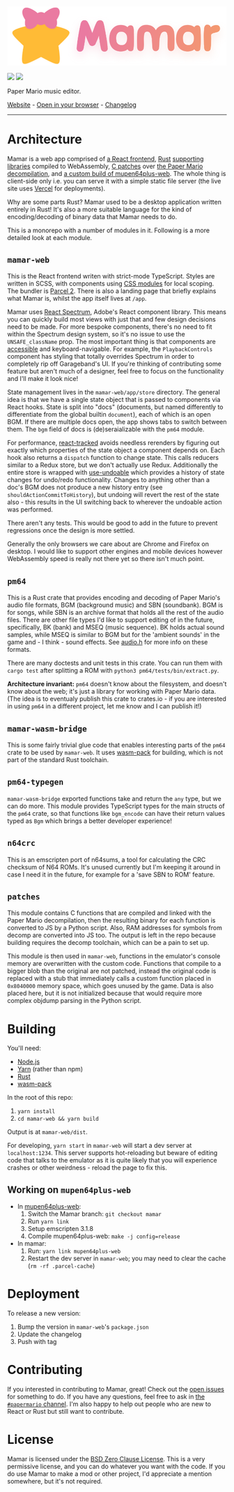 [![Mamar](mamar-web/src/logotype.svg)](https://mamar.nanaian.town)

![](https://img.shields.io/github/workflow/status/nanaian/mamar/Test/main?label=tests)
[![](https://img.shields.io/discord/279322074412089344?color=%237289DA&logo=discord&logoColor=ffffff)](https://discord.gg/qWSxcTjktv)

Paper Mario music editor.

[Website](https://mamar.nanaian.town) - [Open in your browser](https://mamar.nanaian.town/app) - [Changelog](/changelog.md)

---

Architecture
============

Mamar is a web app comprised of [a React frontend](/mamar-web), [Rust](/pm64) [supporting](/mamar-wasm-bridge) [libraries](/pm64-typegen) compiled to WebAssembly, [C patches](/patches) over [the Paper Mario decompilation](https://github.com/pmret/papermario), and [a custom build of mupen64plus-web](https://github.com/nanaian/mupen64plus-web/tree/mamar). The whole thing is client-side only i.e. you can serve it with a simple static file server (the live site uses [Vercel](https://vercel.com/) for deployments).

Why are some parts Rust? Mamar used to be a desktop application written entirely in Rust! It's also a more suitable language for the kind of encoding/decoding of binary data that Mamar needs to do.

This is a monorepo with a number of modules in it. Following is a more detailed look at each module.

`mamar-web`
-----------

This is the React frontend writen with strict-mode TypeScript. Styles are written in SCSS, with components using [CSS modules](https://github.com/css-modules/css-modules) for local scoping. The bundler is [Parcel 2](https://parceljs.org/). There is also a landing page that briefly explains what Mamar is, whilst the app itself lives at `/app`.

Mamar uses [React Spectrum](https://react-spectrum.adobe.com/react-spectrum/index.html), Adobe's React component library. This means you can quickly build most views with just that and few design decisions need to be made. For more bespoke components, there's no need to fit within the Spectrum design system, so it's no issue to use the `UNSAFE_className` prop. The most important thing is that components are [accessible](https://developer.mozilla.org/en-US/docs/Web/Accessibility/ARIA) and keyboard-navigable. For example, the `PlaybackControls` component has styling that totally overrides Spectrum in order to completely rip off Garageband's UI. If you're thinking of contributing some feature but aren't much of a designer, feel free to focus on the functionality and I'll make it look nice!

State management lives in the `mamar-web/app/store` directory. The general idea is that we have a single state object that is passed to components via React hooks. State is split into "docs" (documents, but named differently to differentiate from the global builtin `document`), each of which is an open BGM. If there are multiple docs open, the app shows tabs to switch between them. The `bgm` field of docs is (de)seraializable with the `pm64` module.

For performance, [react-tracked](https://react-tracked.js.org/docs/introduction/) avoids needless rerenders by figuring out exactly which properties of the state object a component depends on. Each hook also returns a `dispatch` function to change state. This calls reducers similar to a Redux store, but we don't actually use Redux. Additionally the entire store is wrapped with [use-undoable](https://www.npmjs.com/package/use-undoable) which provides a history of state changes for undo/redo functionality. Changes to anything other than a doc's BGM does not produce a new history entry (see `shouldActionCommitToHistory`), but undoing will revert the rest of the state also - this results in the UI switching back to wherever the undoable action was performed.

There aren't any tests. This would be good to add in the future to prevent regressions once the design is more settled.

Generally the only browsers we care about are Chrome and Firefox on desktop. I would like to support other engines and mobile devices however WebAssembly speed is really not there yet so there isn't much point.

`pm64`
------

This is a Rust crate that provides encoding and decoding of Paper Mario's audio file formats, BGM (background music) and SBN (soundbank). BGM is for songs, while SBN is an archive format that holds all the rest of the audio files. There are other file types I'd like to support editing of in the future, specifically, BK (bank) and MSEQ (music sequence). BK holds actual sound samples, while MSEQ is similar to BGM but for the 'ambient sounds' in the game and - I think - sound effects. See [audio.h](https://github.com/pmret/papermario/blob/master/src/audio.h) for more info on these formats.

There are many doctests and unit tests in this crate. You can run them with `cargo test` after splitting a ROM with `python3 pm64/tests/bin/extract.py`.

**Architecture invariant:** `pm64` doesn't know about the filesystem, and doesn't know about the web; it's just a library for working with Paper Mario data. (The idea is to eventualy publish this crate to crates.io - if you are interested in using `pm64` in a different project, let me know and I can publish it!)

`mamar-wasm-bridge`
-------------------

This is some fairly trivial glue code that enables interesting parts of the `pm64` crate to be used by `mamar-web`. It uses [wasm-pack](https://rustwasm.github.io/wasm-pack/) for building, which is not part of the standard Rust toolchain.

`pm64-typegen`
--------------

`mamar-wasm-bridge` exported functions take and return the `any` type, but we can do more. This module provides TypeScript types for the main structs of the `pm64` crate, so that functions like `bgm_encode` can have their return values typed as `Bgm` which brings a better developer experience!

`n64crc`
--------

This is an emscripten port of n64sums, a tool for calculating the CRC checksum of N64 ROMs. It's unused currently but I'm keeping it around in case I need it in the future, for example for a 'save SBN to ROM' feature.

`patches`
---------

This module contains C functions that are compiled and linked with the Paper Mario decompilation, then the resulting binary for each function is converted to JS by a Python script. Also, RAM addresses for symbols from decomp are converted into JS too. The output is left in the repo because building requires the decomp toolchain, which can be a pain to set up.

This module is then used in `mamar-web`, functions in the emulator's console memory are overwritten with the custom code. Functions that compile to a bigger blob than the original are not patched, instead the original code is replaced with a stub that immediately calls a custom function placed in `0x8040000` memory space, which goes unused by the game. Data is also placed here, but it is not initialized because that would require more complex objdump parsing in the Python script.

Building
========

You'll need:

- [Node.js](https://nodejs.org/en/)
- [Yarn](https://yarnpkg.com/getting-started/install) (rather than npm)
- [Rust](https://rust-lang.org/tools/install)
- [wasm-pack](https://rustwasm.github.io/wasm-pack/installer/)

In the root of this repo:
1. `yarn install`
2. `cd mamar-web && yarn build`

Output is at `mamar-web/dist`.

For developing, `yarn start` in `mamar-web` will start a dev server at `localhost:1234`. This server supports hot-reloading but beware of editing code that talks to the emulator as it is quite likely that you will experience crashes or other weirdness - reload the page to fix this.

Working on `mupen64plus-web`
----------------------------

- In [mupen64plus-web](https://github.com/nanaian/mupen64plus-web):
    1. Switch the Mamar branch: `git checkout mamar`
    2. Run `yarn link`
    3. Setup emscripten 3.1.8
    4. Compile mupen64plus-web: `make -j config=release`
- In mamar:
    1. Run: `yarn link mupen64plus-web`
    2. Restart the dev server in `mamar-web`; you may need to clear the cache (`rm -rf .parcel-cache`)

Deployment
==========

To release a new version:
1. Bump the version in `mamar-web`'s `package.json`
2. Update the changelog
3. Push with tag

Contributing
============

If you interested in contributing to Mamar, great! Check out the [open issues](https://github.com/nanaian/mamar/issues) for something to do. If you have any questions, feel free to ask in [the `#papermario` channel](https://discord.gg/qWSxcTjktv). I'm also happy to help out people who are new to React or Rust but still want to contribute.

License
=======

Mamar is licensed under the [BSD Zero Clause License](https://opensource.org/licenses/0BSD). This is a very permissive license, and you can do whatever you want with the code. If you do use Mamar to make a mod or other project, I'd appreciate a mention somewhere, but it's not required.
